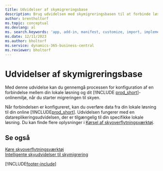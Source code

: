 ```yaml
---
title: Udvidelser af skymigreringsbase
description: Brug udvidelsen med skymigreringsbasen til at forbinde løsningen i dit lokale miljø med Business Central Online.
author: brentholtorf
ms.topic: conceptual
ms.devlang: al
ms. search.keywords: 'app, add-in, manifest, customize, import, implement'
ms.date: 12/11/2023
ms.author: bholtorf
ms.service: dynamics-365-business-central
ms.reviewer: bholtorf
---
```


# <a name="cloud-migration-base-extension"></a>Udvidelser af skymigreringsbase

Med denne udvidelse kan du gennemgå processen for konfiguration af en forbindelse mellem din lokale løsning og dit [!INCLUDE [prod_short](includes/prod_short.md)]-onlinemiljø, når du starter migreringen til skyen.  

Når forbindelsen er konfigureret, kan du overføre data fra din lokale løsning til din online [!INCLUDE[prod_short](includes/prod_short.md)]. Udvidelsen fungerer med en datareplikeringsudvidelsen, der er tilgængelig til din specifikke lokale løsning. Du kan finde flere oplysninger i [Kørsel af skyoverflytningsværktøj](/dynamics365/business-central/dev-itpro/administration/migration-tool).  

## <a name="see-also"></a>Se også

[Køre skyoverflytningsværktøj](/dynamics365/business-central/dev-itpro/administration/migration-tool)  
[Intelligente skyudvidelser til skymigrering](ui-extensions-data-replication.md)  


[!INCLUDE[footer-include](includes/footer-banner.md)]
